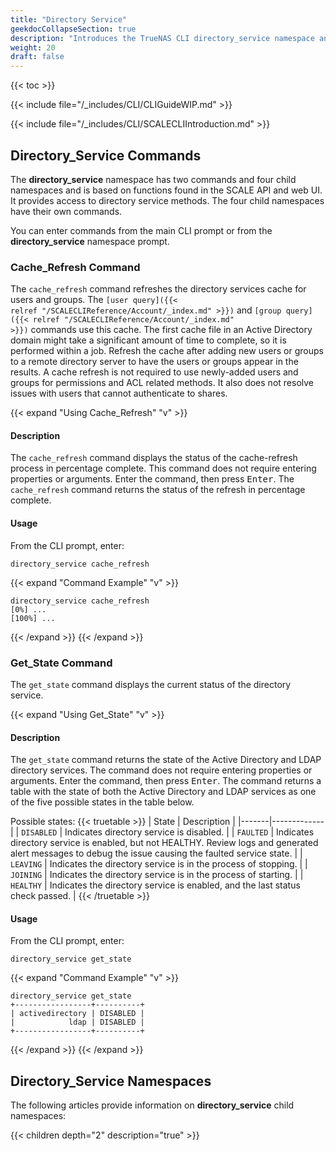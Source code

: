 ```yaml
---
title: "Directory Service"
geekdocCollapseSection: true
description: "Introduces the TrueNAS CLI directory_service namespace and provides access to child namespaces and commands including activedirectory, idmap, kerberos, and ldap." 
weight: 20
draft: false
---
```



{{< toc >}}


{{< include file="/_includes/CLI/CLIGuideWIP.md" >}}

{{< include file="/_includes/CLI/SCALECLIIntroduction.md" >}}

## Directory_Service Commands

The **directory_service** namespace has two commands and four child namespaces and is based on functions found in the SCALE API and web UI. 
It provides access to directory service methods. 
The four child namespaces have their own commands.

You can enter commands from the main CLI prompt or from the **directory_service** namespace prompt.

### Cache_Refresh Command

The `cache_refresh` command refreshes the directory services cache for users and groups. 
The <code>[user query]({{< relref "/SCALECLIReference/Account/_index.md" >}})</code> and <code>[group query]({{< relref "/SCALECLIReference/Account/_index.md" >}})</code> commands use this cache. 
The first cache file in an Active Directory domain might take a significant amount of time to complete, so it is performed within a job. 
Refresh the cache after adding new users or groups to a remote directory server to have the users or groups appear in the results.
A cache refresh is not required to use newly-added users and groups for permissions and ACL related methods. 
It also does not resolve issues with users that cannot authenticate to shares.

{{< expand "Using Cache_Refresh" "v" >}}
#### Description
The `cache_refresh` command displays the status of the cache-refresh process in percentage complete.
This command does not require entering properties or arguments.
Enter the command, then press <kbd>Enter</kbd>.
The `cache_refresh` command returns the status of the refresh in percentage complete.

#### Usage
From the CLI prompt, enter:

`directory_service cache_refresh`

{{< expand "Command Example" "v" >}}
```
directory_service cache_refresh
[0%] ...
[100%] ...
```
{{< /expand >}}
{{< /expand >}}

### Get_State Command

The `get_state` command displays the current status of the directory service. 

{{< expand "Using Get_State" "v" >}}
#### Description
The `get_state` command returns the state of the Active Directory and LDAP directory services.
The command does not require entering properties or arguments.
Enter the command, then press <kbd>Enter</kbd>.
The command returns a table with the state of both the Active Directory and LDAP services as one of the five possible states in the table below.  

Possible states:
{{< truetable >}}
| State | Description |
|-------|-------------|
| `DISABLED` | Indicates directory service is disabled. |
| `FAULTED` | Indicates directory service is enabled, but not HEALTHY. Review logs and generated alert messages to debug the issue causing the faulted service state. |
| `LEAVING` | Indicates the directory service is in the process of stopping. |
| `JOINING` | Indicates the directory service is in the process of starting. |
| `HEALTHY` | Indicates the directory service is enabled, and the last status check passed. |
{{< /truetable >}}

#### Usage
From the CLI prompt, enter:

`directory_service get_state`

{{< expand "Command Example" "v" >}}
```
directory_service get_state
+-----------------+----------+
| activedirectory | DISABLED |
|            ldap | DISABLED |
+-----------------+----------+
```
{{< /expand >}}
{{< /expand >}}

## Directory_Service Namespaces

The following articles provide information on **directory_service** child namespaces:

{{< children depth="2" description="true" >}}
